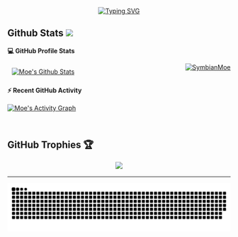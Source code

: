 
<p align="center">
 <a href="https://git.io/typing-svg"><img src="https://readme-typing-svg.demolab.com?font=Fira+Code&size=28&pause=1000&color=554CF7&center=true&vCenter=true&width=500&lines=Hi+%F0%9F%91%8B%2C+I'm+Moe;I'm+a+Full-Stack+Web+Developer;Welcome+to+My+Github" alt="Typing SVG" /></a>
</p>
<p>


## Github Stats <img src = "https://i.pinimg.com/originals/65/c4/f4/65c4f452571be1261e9c623f7da488ac.gif" width = 35px>



 <b>💻 GitHub Profile Stats</b>
  <br/>


<div align="center">
  <div style="display: flex; justify-content: space-between;">
    <a style="margin:10px" href="https://github.com/SymbianMoe"><img alt="Moe's Github Stats" src="https://github-readme-stats.vercel.app/api?username=SymbianMoe&show_icons=true&count_private=true&theme=transparent" height="192px"/></a>
   <a href="https://github.com/SymbianMoe">
  <img src="https://github-readme-stats.vercel.app/api/top-langs?username=SymbianMoe&show_icons=true&locale=en&layout=compact&theme=transparent" alt="SymbianMoe" height="192px"/>
</a>
  </div>
</div>

  <b>⚡ Recent GitHub Activity</b>
  <br/>
  <br/>
   <a href="https://github.com/SymbianMoe"><img alt="Moe's Activity Graph" src="https://activity-graph.herokuapp.com/graph?username=SymbianMoe&custom_title=Moe's%20Contribution%20Graph&theme=github" /></a>
  <br/>



<br/>

## GitHub Trophies 🏆
<p align="center">
<img src="https://github-profile-trophy.vercel.app/?username=SymbianMoe&theme=transparent&no-frame=false&no-bg=false&margin-w=4"/>
<p>




----

<p align="center">
  <img  src="https://raw.githubusercontent.com/Elanza-48/Elanza-48/main/resources/img/github-contribution-grid-snake.svg"
    alt="example" />
</p>

